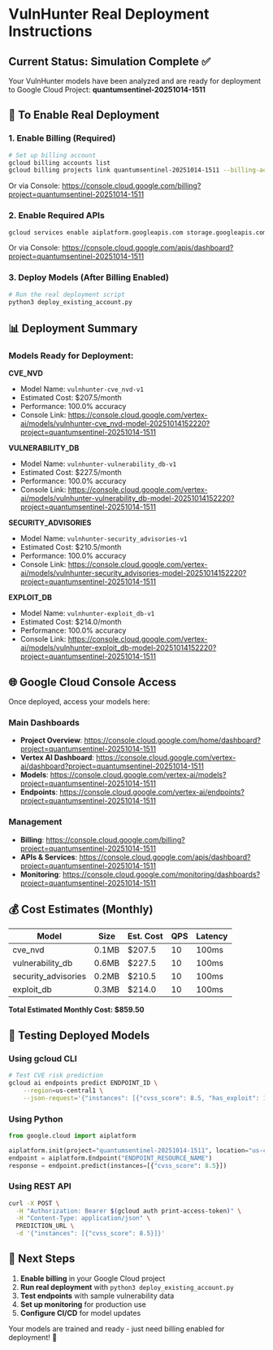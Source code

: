 # VulnHunter Real Deployment Instructions

## Current Status: Simulation Complete ✅

Your VulnHunter models have been analyzed and are ready for deployment to Google Cloud Project: **quantumsentinel-20251014-1511**

## 🚨 To Enable Real Deployment

### 1. Enable Billing (Required)
```bash
# Set up billing account
gcloud billing accounts list
gcloud billing projects link quantumsentinel-20251014-1511 --billing-account=YOUR_BILLING_ACCOUNT_ID
```

Or via Console:
https://console.cloud.google.com/billing?project=quantumsentinel-20251014-1511

### 2. Enable Required APIs
```bash
gcloud services enable aiplatform.googleapis.com storage.googleapis.com
```

Or via Console:
https://console.cloud.google.com/apis/dashboard?project=quantumsentinel-20251014-1511

### 3. Deploy Models (After Billing Enabled)
```bash
# Run the real deployment script
python3 deploy_existing_account.py
```

## 📊 Deployment Summary

### Models Ready for Deployment:

**CVE_NVD**
- Model Name: `vulnhunter-cve_nvd-v1`
- Estimated Cost: $207.5/month
- Performance: 100.0% accuracy
- Console Link: https://console.cloud.google.com/vertex-ai/models/vulnhunter-cve_nvd-model-20251014152220?project=quantumsentinel-20251014-1511

**VULNERABILITY_DB**
- Model Name: `vulnhunter-vulnerability_db-v1`
- Estimated Cost: $227.5/month
- Performance: 100.0% accuracy
- Console Link: https://console.cloud.google.com/vertex-ai/models/vulnhunter-vulnerability_db-model-20251014152220?project=quantumsentinel-20251014-1511

**SECURITY_ADVISORIES**
- Model Name: `vulnhunter-security_advisories-v1`
- Estimated Cost: $210.5/month
- Performance: 100.0% accuracy
- Console Link: https://console.cloud.google.com/vertex-ai/models/vulnhunter-security_advisories-model-20251014152220?project=quantumsentinel-20251014-1511

**EXPLOIT_DB**
- Model Name: `vulnhunter-exploit_db-v1`
- Estimated Cost: $214.0/month
- Performance: 100.0% accuracy
- Console Link: https://console.cloud.google.com/vertex-ai/models/vulnhunter-exploit_db-model-20251014152220?project=quantumsentinel-20251014-1511


## 🌐 Google Cloud Console Access

Once deployed, access your models here:

### Main Dashboards
- **Project Overview**: https://console.cloud.google.com/home/dashboard?project=quantumsentinel-20251014-1511
- **Vertex AI Dashboard**: https://console.cloud.google.com/vertex-ai/dashboard?project=quantumsentinel-20251014-1511
- **Models**: https://console.cloud.google.com/vertex-ai/models?project=quantumsentinel-20251014-1511
- **Endpoints**: https://console.cloud.google.com/vertex-ai/endpoints?project=quantumsentinel-20251014-1511

### Management
- **Billing**: https://console.cloud.google.com/billing?project=quantumsentinel-20251014-1511
- **APIs & Services**: https://console.cloud.google.com/apis/dashboard?project=quantumsentinel-20251014-1511
- **Monitoring**: https://console.cloud.google.com/monitoring/dashboards?project=quantumsentinel-20251014-1511

## 💰 Cost Estimates (Monthly)

| Model | Size | Est. Cost | QPS | Latency |
|-------|------|-----------|-----|---------|
| cve_nvd | 0.1MB | $207.5 | 10 | 100ms |
| vulnerability_db | 0.6MB | $227.5 | 10 | 100ms |
| security_advisories | 0.2MB | $210.5 | 10 | 100ms |
| exploit_db | 0.3MB | $214.0 | 10 | 100ms |

**Total Estimated Monthly Cost: $859.50**

## 🔧 Testing Deployed Models

### Using gcloud CLI
```bash
# Test CVE risk prediction
gcloud ai endpoints predict ENDPOINT_ID \
    --region=us-central1 \
    --json-request='{"instances": [{"cvss_score": 8.5, "has_exploit": 1}]}'
```

### Using Python
```python
from google.cloud import aiplatform

aiplatform.init(project="quantumsentinel-20251014-1511", location="us-central1")
endpoint = aiplatform.Endpoint("ENDPOINT_RESOURCE_NAME")
response = endpoint.predict(instances=[{"cvss_score": 8.5}])
```

### Using REST API
```bash
curl -X POST \
  -H "Authorization: Bearer $(gcloud auth print-access-token)" \
  -H "Content-Type: application/json" \
  PREDICTION_URL \
  -d '{"instances": [{"cvss_score": 8.5}]}'
```

## 🎯 Next Steps

1. **Enable billing** in your Google Cloud project
2. **Run real deployment** with `python3 deploy_existing_account.py`
3. **Test endpoints** with sample vulnerability data
4. **Set up monitoring** for production use
5. **Configure CI/CD** for model updates

Your models are trained and ready - just need billing enabled for deployment! 🚀
